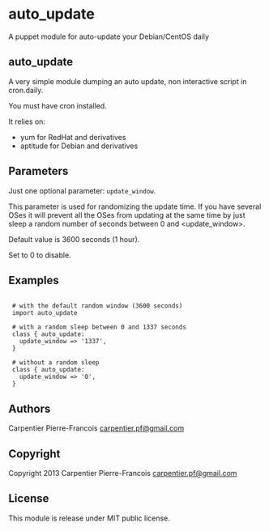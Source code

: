 auto_update
===========

A puppet module for auto-update your Debian/CentOS daily

auto_update
-----------

A very simple module dumping an auto update, non interactive script in cron.daily.

You must have cron installed.

It relies on:

* yum for RedHat and derivatives
* aptitude for Debian and derivatives

Parameters
----------

Just one optional parameter: `update_window`.

  
 This parameter is used for randomizing the update time.
 If you have several OSes it will prevent all the OSes 
 from updating at the same time by just sleep a random number of
 seconds between 0 and <update_window>.

 Default value is 3600 seconds (1 hour).

 Set to 0 to disable.

Examples
--------

```puppet

 # with the default random window (3600 seconds)
 import auto_update

 # with a random sleep between 0 and 1337 seconds
 class { auto_update:
   update_window => '1337',
 }
 
 # without a random sleep
 class { auto_update:
   update_window => '0',
 }
```

Authors
-------

Carpentier Pierre-Francois <carpentier.pf@gmail.com>

Copyright
---------

Copyright 2013 Carpentier Pierre-Francois <carpentier.pf@gmail.com>

License
-------

This module is release under MIT public license. 

